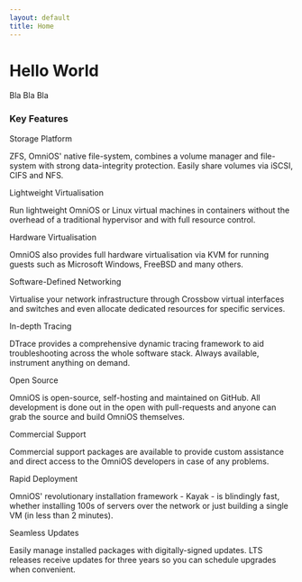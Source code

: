 ```yaml
---
layout: default
title: Home
---
```


# Hello World

Bla Bla Bla

<div class="container omniad">
    <div class="row">
       <div class="features col s12">
           <div class="row">
               <div class="col s12">
                   <h3>Key Features</h3>
               </div>
               <div class="col s12 m12 l6 xl4">
                  <div class="card">
                  <div class="card-content">
                       <i class="far fa-lg fa-pull-left fa-database"></i>
		       <span class="card-title">Storage Platform</span>
                       <p>
ZFS, OmniOS' native file-system, combines a volume manager and file-system with strong data-integrity protection. Easily share volumes via iSCSI, CIFS and NFS.
                       </p>
                  </div>
                  </div>
               </div>
               <div class="col s12 m12 l6 xl4">
                  <div class="card">
                  <div class="card-content">
                       <i class="far fa-lg fa-pull-left fa-clone"></i>
                       <span class="card-title">Lightweight Virtualisation</span>
                       <p>
Run lightweight OmniOS or Linux virtual machines in containers without the
overhead of a traditional hypervisor and with full resource control.
                       </p>
                  </div>
                  </div>
               </div>
               <div class="col s12 m12 l6 xl4">
                  <div class="card">
                  <div class="card-content">
                       <i class="fas fa-lg fa-pull-left fa-clone"></i>
                       <span class="card-title">Hardware Virtualisation</span>
                       <p>
OmniOS also provides full hardware virtualisation via KVM for running guests
such as Microsoft Windows, FreeBSD and many others.
                       </p>
                  </div>
                  </div>
               </div>
               <div class="col s12 m12 l6 xl4">
                  <div class="card">
                  <div class="card-content">
                       <i class="far fa-lg fa-pull-left fa-sitemap"></i>
                       <span class="card-title">Software-Defined Networking</span>
                       <p>
Virtualise your network infrastructure through Crossbow
virtual interfaces and switches and even allocate dedicated resources for
specific services.
                       </p>
                  </div>
                  </div>
               </div>
               <div class="col s12 m12 l6 xl4">
                  <div class="card">
                  <div class="card-content">
                       <i class="far fa-lg fa-pull-left fa-stethoscope"></i>
                       <span class="card-title">In-depth Tracing</span>
                       <p>
DTrace provides a comprehensive dynamic tracing framework to aid
troubleshooting across the whole software stack. Always available,
instrument anything on demand.
                       </p>
                  </div>
                  </div>
               </div>
               <div class="col s12 m12 l6 xl4">
                  <div class="card">
                  <div class="card-content">
                       <i class="fab fa-lg fa-pull-left fa-github"></i>
                       <span class="card-title">Open Source</span>
                       <p>
OmniOS is open-source, self-hosting and maintained on GitHub. All development
is done out in the open with pull-requests and anyone can grab the source and
build OmniOS themselves.
                       </p>
                  </div>
                  </div>
               </div>
               <div class="col s12 m12 l6 xl4">
                  <div class="card">
                  <div class="card-content">
                       <i class="far fa-lg fa-pull-left fa-fire-extinguisher"></i>
                       <span class="card-title">Commercial Support</span>
                       <p>
Commercial support packages are available to provide custom assistance
and direct access to the OmniOS developers in case of any problems.
                       </p>
                  </div>
                  </div>
               </div>
               <div class="col s12 m12 l6 xl4">
                  <div class="card">
                  <div class="card-content">
                       <i class="far fa-lg fa-pull-left fa-fighter-jet"></i>
                       <span class="card-title">Rapid Deployment</span>
                       <p>
OmniOS' revolutionary installation framework - Kayak - is blindingly fast,
whether installing 100s of servers over the network or just building a single
VM (in less than 2 minutes).
                       </p>
                  </div>
                  </div>
               </div>
               <div class="col s12 m12 l6 xl4">
                  <div class="card">
                  <div class="card-content">
                       <i class="far fa-lg fa-pull-left fa-cogs"></i>
                       <span class="card-title">Seamless Updates</span>
                       <p>
Easily manage installed packages with digitally-signed updates. LTS releases
receive updates for three years so you can schedule upgrades when convenient.
                       </p>
                  </div>
                  </div>
               </div>
           </div>
        </div>
    </div>
</div>

<script>
jQuery(document).ready(function(){
    var resizer = function (){
        var width = jQuery(window).width();
        var height = 0;
        var cards = jQuery('.features .row .col .card');
        cards.css('height','auto');
        if (width < 600){
            return;
        }
        cards.each(function(){
            height = Math.max(height,$(this).height());
            return this;
        })
        .css('height',height);
    };
    resizer();
    jQuery(window).on('resize',resizer);
});
</script>
